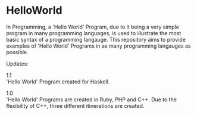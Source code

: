 HelloWorld
==========

In Programming, a 'Hello World' Program, due to it being a very simple program in many programming languages, is used to illustrate the most basic syntax of a programming langauge. This repository aims to provide examples of 'Hello World' Programs in as many programming langauges as possible.



Updates:  

1.1                                                                                                                         
'Hello World' Program created for Haskell.

1.0                                                           
'Hello World' Programs are created in Ruby, PHP and C++. Due to the flexibility of C++, three different itinerations are created.
